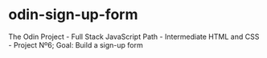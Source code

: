 # odin-sign-up-form
The Odin Project - Full Stack JavaScript Path - Intermediate HTML and CSS - Project Nº6;
Goal: Build a sign-up form
